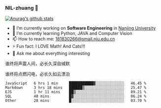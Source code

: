 ### NIL-zhuang 👋

<!--
**NIL-zhuang/NIL-zhuang** is a ✨ _special_ ✨ repository because its `README.md` (this file) appears on your GitHub profile.

Here are some ideas to get you started:

- 🔭 I’m currently working on ...
- 🌱 I’m currently learning ...
- 👯 I’m looking to collaborate on ...
- 🤔 I’m looking for help with ...
- 💬 Ask me about ...
- 📫 How to reach me: ...
- 😄 Pronouns: ...
- ⚡ Fun fact: ...
-->

[![Anurag's github stats](https://github-readme-stats.vercel.app/api?username=NIL-zhuang)](https://github.com/anuraghazra/github-readme-stats)

- 🔭 I’m currently working on **Software Engineering** in [Nanjing University](https://www.nju.edu.cn/)
- 🌱 I’m currently learning Python, JAVA and Computer Vision
- 📫 How to reach me: 181830266@smail.nju.edu.cn
- ⚡ Fun fact: I LOVE Math! And Cats!!!
- 💬 Ask me about everything interesting

谁终将声震人间，必长久深自缄默

谁终将点燃闪电，必长久如云漂泊

<!--START_SECTION:waka-->
```text
JavaScript   6 hrs 1 min     ███████████▓░░░░░░░░░░░░░   46.45 % 
Markdown     3 hrs 18 mins   ██████▒░░░░░░░░░░░░░░░░░░   25.47 % 
EJS          1 hr 11 mins    ██▒░░░░░░░░░░░░░░░░░░░░░░   09.21 % 
SQL          48 mins         █▓░░░░░░░░░░░░░░░░░░░░░░░   06.24 % 
Other        28 mins         █░░░░░░░░░░░░░░░░░░░░░░░░   03.70 % 
```
<!--END_SECTION:waka-->
